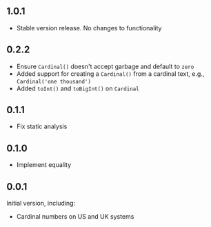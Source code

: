 
## 1.0.1

- Stable version release. No changes to functionality

## 0.2.2

- Ensure `Cardinal()` doesn't accept garbage and default to `zero`
- Added support for creating a `Cardinal()` from a cardinal text, e.g., `Cardinal('one thousand')`
- Added `toInt()` and `toBigInt()` on `Cardinal`

## 0.1.1

- Fix static analysis

## 0.1.0

- Implement equality

## 0.0.1

Initial version, including:

- Cardinal numbers on US and UK systems
